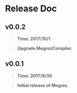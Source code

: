# Release Doc

## v0.0.2
> **Time: 2017/10/1**

> **Upgrade MegrezCompiler.**

## v0.0.1
> **Time: 2017/9/30**

> **Initial release of Megrez.**